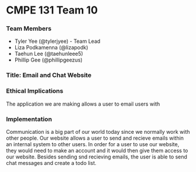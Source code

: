 # CMPE 131 Team 10 
### Team Members
- Tyler Yee (@tylerjyee) - Team Lead
- Liza Podkamenna (@lizapodk)
- Taehun Lee (@taehunleee5)
- Phillip Gee (@phillipgeezus)

### Title: Email and Chat Website

### Ethical Implications
The application we are making allows a user to email users with


### Implementation
Communication is a big part of our world today since we normally work with other people. Our website allows a user to send and recieve emails within an internal system to other users. In order for a user to use our website, they would need to make an account and it would then give them access to our website. Besides sending snd recieving emails, the user is able to send chat messages and create a todo list.
